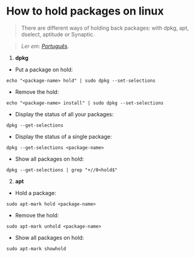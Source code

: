 # How to hold packages on linux

> There are different ways of holding back packages: with dpkg, apt, dselect, aptitude or Synaptic.

> _Ler em:_ [_Português_](README.pt-BR.md).

1. **dpkg**
- Put a package on hold:
```
echo "<package-name> hold" | sudo dpkg --set-selections
```

- Remove the hold:
```
echo "<package-name> install" | sudo dpkg --set-selections
```

- Display the status of all your packages:
```
dpkg --get-selections
```

- Display the status of a single package:
```
dpkg --get-selections <package-name>
```

- Show all packages on hold:
```
dpkg --get-selections | grep "+//0<hold$"
```

2. **apt**
- Hold a package:
```
sudo apt-mark hold <package-name>
```

- Remove the hold:
```
sudo apt-mark unhold <package-name>
```

- Show all packages on hold:
```
sudo apt-mark showhold
```